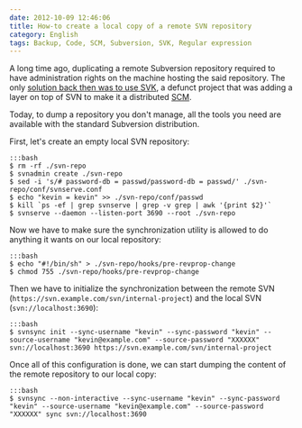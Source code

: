```yaml
---
date: 2012-10-09 12:46:06
title: How-to create a local copy of a remote SVN repository
category: English
tags: Backup, Code, SCM, Subversion, SVK, Regular expression
---
```


A long time ago, duplicating a remote Subversion repository required to have
administration rights on the machine hosting the said repository. The only
[solution back then was to use SVK](https://kevin.deldycke.com/2007/04/how-to-backup-mirror-a-public-svn-repository/),
a defunct project that was adding a layer on top of SVN to make it a distributed
[SCM](https://en.wikipedia.org/wiki/Revision_Control).

Today, to dump a repository you don't manage, all the tools you need are
available with the standard Subversion distribution.

First, let's create an empty local SVN repository:

    :::bash
    $ rm -rf ./svn-repo
    $ svnadmin create ./svn-repo
    $ sed -i 's/# password-db = passwd/password-db = passwd/' ./svn-repo/conf/svnserve.conf
    $ echo "kevin = kevin" >> ./svn-repo/conf/passwd
    $ kill `ps -ef | grep svnserve | grep -v grep | awk '{print $2}'`
    $ svnserve --daemon --listen-port 3690 --root ./svn-repo

Now we have to make sure the synchronization utility is allowed to do anything
it wants on our local repository:

    :::bash
    $ echo "#!/bin/sh" > ./svn-repo/hooks/pre-revprop-change
    $ chmod 755 ./svn-repo/hooks/pre-revprop-change

Then we have to initialize the synchronization between the remote SVN
(`https://svn.example.com/svn/internal-project`) and the local SVN
(`svn://localhost:3690`):

    :::bash
    $ svnsync init --sync-username "kevin" --sync-password "kevin" --source-username "kevin@example.com" --source-password "XXXXXX" svn://localhost:3690 https://svn.example.com/svn/internal-project

Once all of this configuration is done, we can start dumping the content of
the remote repository to our local copy:

    :::bash
    $ svnsync --non-interactive --sync-username "kevin" --sync-password "kevin" --source-username "kevin@example.com" --source-password "XXXXXX" sync svn://localhost:3690
